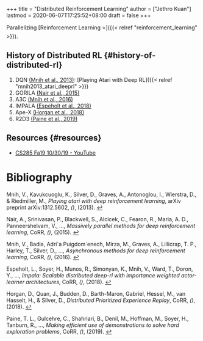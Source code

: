 +++
title = "Distributed Reinforcement Learning"
author = ["Jethro Kuan"]
lastmod = 2020-06-07T17:25:52+08:00
draft = false
+++

Parallelizing [Reinforcement Learning ⭐]({{< relref "reinforcement_learning" >}}).

## History of Distributed RL {#history-of-distributed-rl}

1.  DQN <a id="e3433750724eb4eebeebd0d71a7608d6" href="#mnih2013playing">(Mnih et al., 2013)</a>: [Playing Atari with Deep RL]({{< relref "mnih2013_atari_deeprl" >}})
2.  GORILA <a id="b957e624e257f357391145bdcb6b933a" href="#nair15_massiv_paral_method_deep_reinf_learn">(Nair et al., 2015)</a>
3.  A3C <a id="5ee60195703614202558f73eaeb64891" href="#mnih16_async_method_deep_reinf_learn">(Mnih et al., 2016)</a>
4.  IMPALA <a id="fed7cc1da7873c242b1275e7b01b5b49" href="#espeholt18_impal">(Espeholt et al., 2018)</a>
5.  Ape-X <a id="29f359a92adf70279b336852f3d65fd7" href="#horgan18_distr_prior_exper_replay">(Horgan et al., 2018)</a>
6.  R2D3 <a id="cdf12ddb2a1b0783ca667a5da9dd871f" href="#paine19_makin_effic_use_demon_to">(Paine et al., 2019)</a>

## Resources {#resources}

- [CS285 Fa19 10/30/19 - YouTube](https://www.youtube.com/watch?v=oUnsDUtNsOQ&list=PLkFD6%5F40KJIwhWJpGazJ9VSj9CFMkb79A&index=17&t=0s)

# Bibliography

<a id="mnih2013playing" target="_blank">Mnih, V., Kavukcuoglu, K., Silver, D., Graves, A., Antonoglou, I., Wierstra, D., & Riedmiller, M., _Playing atari with deep reinforcement learning_, arXiv preprint arXiv:1312.5602, _()_, (2013). </a> [↩](#e3433750724eb4eebeebd0d71a7608d6)

<a id="nair15_massiv_paral_method_deep_reinf_learn" target="_blank">Nair, A., Srinivasan, P., Blackwell, S., Alcicek, C., Fearon, R., Maria, A. D., Panneershelvam, V., …, _Massively parallel methods for deep reinforcement learning_, CoRR, _()_, (2015). </a> [↩](#b957e624e257f357391145bdcb6b933a)

<a id="mnih16_async_method_deep_reinf_learn" target="_blank">Mnih, V., Badia, Adri\`a Puigdom\`enech, Mirza, M., Graves, A., Lillicrap, T. P., Harley, T., Silver, D., …, _Asynchronous methods for deep reinforcement learning_, CoRR, _()_, (2016). </a> [↩](#5ee60195703614202558f73eaeb64891)

<a id="espeholt18_impal" target="_blank">Espeholt, L., Soyer, H., Munos, R., Simonyan, K., Mnih, V., Ward, T., Doron, Y., …, _Impala: Scalable distributed deep-rl with importance weighted actor-learner architectures_, CoRR, _()_, (2018). </a> [↩](#fed7cc1da7873c242b1275e7b01b5b49)

<a id="horgan18_distr_prior_exper_replay" target="_blank">Horgan, D., Quan, J., Budden, D., Barth-Maron, Gabriel, Hessel, M., van Hasselt, H., & Silver, D., _Distributed Prioritized Experience Replay_, CoRR, _()_, (2018). </a> [↩](#29f359a92adf70279b336852f3d65fd7)

<a id="paine19_makin_effic_use_demon_to" target="_blank">Paine, T. L., Gulcehre, C., Shahriari, B., Denil, M., Hoffman, M., Soyer, H., Tanburn, R., …, _Making efficient use of demonstrations to solve hard exploration problems_, CoRR, _()_, (2019). </a> [↩](#cdf12ddb2a1b0783ca667a5da9dd871f)
